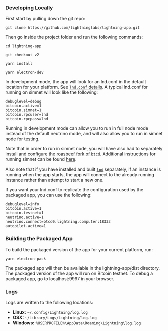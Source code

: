 ### Developing Locally

First start by pulling down the git repo:
```
git clone https://github.com/lightninglabs/lightning-app.git
```

Then go inside the project folder and run the following commands:
```
cd lightning-app

git checkout v2

yarn install

yarn electron-dev
```

In development mode, the app will look for an lnd.conf in the default location for your platform. See [`lnd.conf` details](https://github.com/lightningnetwork/lnd/blob/master/docs/INSTALL.md#creating-an-lndconf-optional). A typical lnd.conf for running on simnet will look like the following:

```
debuglevel=debug
bitcoin.active=1
bitcoin.simnet=1
bitcoin.rpcuser=lnd
bitcoin.rpcpass=lnd
```

Running in development mode can allow you to run in full node mode instead of the default neutrino mode, and will also allow you to run in simnet node for testing.

Note that in order to run in simnet node, you will have also had to separately install and configure the [roasbeef fork of `btcd`](https://github.com/roasbeef/btcd). Additional instructions for running simnet can be found [here](https://gist.github.com/davecgh/2992ed85d41307e794f6).

Also note that if you have installed and built [`lnd`](https://github.com/lightningnetwork/lnd) separately, if an instance is running when the app starts, the app will connect to the already running instance rather than attempt to start a new one.

If you want your lnd.conf to replicate the configuration used by the packaged app, you can use the following:

```
debuglevel=info
bitcoin.active=1
bitcoin.testnet=1
neutrino.active=1
neutrino.connect=btcd0.lightning.computer:18333
autopilot.active=1
```


### Building the Packaged App

To build the packaged version of the app for your current platform, run:
```
yarn electron-pack
```

The packaged app will then be available in the lightning-app/dist directory. The packaged version of the app will run on Bitcoin testnet. To debug a packaged app, go to localhost:9997 in your browser.


### Logs
Logs are written to the following locations:

* **Linux:** `~/.config/Lightning/log.log`
* **OSX:** `~/Library/Logs/Lightning/log.log`
* **Windows:** `%USERPROFILE%\AppData\Roaming\Lightning\log.log`
